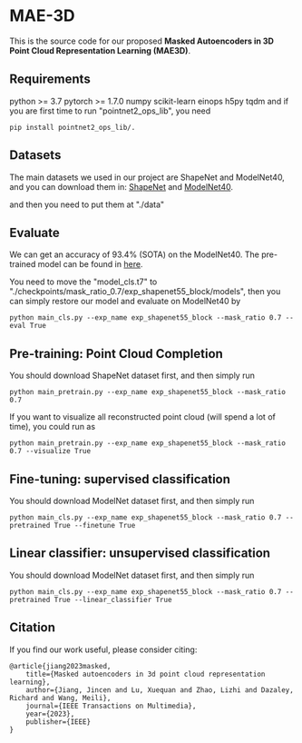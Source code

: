# MAE-3D

This is the source code for our proposed __Masked Autoencoders in 3D Point Cloud Representation Learning (MAE3D)__. 

## Requirements
python >= 3.7
pytorch >= 1.7.0
numpy
scikit-learn
einops
h5py
tqdm
and if you are first time to run "pointnet2_ops_lib", you need

```
pip install pointnet2_ops_lib/.
```

## Datasets
The main datasets we used in our project are ShapeNet and ModelNet40, and you can download them in:
[ShapeNet](https://livebournemouthac-my.sharepoint.com/:u:/g/personal/jiangj_bournemouth_ac_uk/EccpUcO2xV1Or99sQ5-eVpIByCmHibWCaYrlPKsVujkP_g?e=ELwsuY) and [ModelNet40](https://livebournemouthac-my.sharepoint.com/:f:/g/personal/jiangj_bournemouth_ac_uk/EqLWT4NyRDNPn-mRrcexbhkB5b3woe1Hiu5jVHrQXEQmjg?e=XmrBPw).

and then you need to put them at "./data"

## Evaluate
We can get an accuracy of 93.4% (SOTA) on the ModelNet40.
The pre-trained model can be found in [here](https://livebournemouthac-my.sharepoint.com/:u:/g/personal/jiangj_bournemouth_ac_uk/EfvO9tJcHylOv6x72UeffnEBacsbT6YNchA1ruF1iQP1Dg?e=5EuTSx).

You need to move the "model_cls.t7" to "./checkpoints/mask_ratio_0.7/exp_shapenet55_block/models", 
then you can simply restore our model and evaluate on ModelNet40 by

```
python main_cls.py --exp_name exp_shapenet55_block --mask_ratio 0.7 --eval True
```

##  Pre-training: Point Cloud Completion
You should download ShapeNet dataset first, and then simply run
```
python main_pretrain.py --exp_name exp_shapenet55_block --mask_ratio 0.7
```
If you want to visualize all reconstructed point cloud (will spend a lot of time), you could run as
```
python main_pretrain.py --exp_name exp_shapenet55_block --mask_ratio 0.7 --visualize True
```

##  Fine-tuning: supervised classification
You should download ModelNet dataset first, and then simply run
```
python main_cls.py --exp_name exp_shapenet55_block --mask_ratio 0.7 --pretrained True --finetune True
```

##  Linear classifier: unsupervised classification
You should download ModelNet dataset first, and then simply run
```
python main_cls.py --exp_name exp_shapenet55_block --mask_ratio 0.7 --pretrained True --linear_classifier True 
```

## Citation
If you find our work useful, please consider citing:
```
@article{jiang2023masked,
    title={Masked autoencoders in 3d point cloud representation learning},
    author={Jiang, Jincen and Lu, Xuequan and Zhao, Lizhi and Dazaley, Richard and Wang, Meili},
    journal={IEEE Transactions on Multimedia},
    year={2023},
    publisher={IEEE}
}    
```

